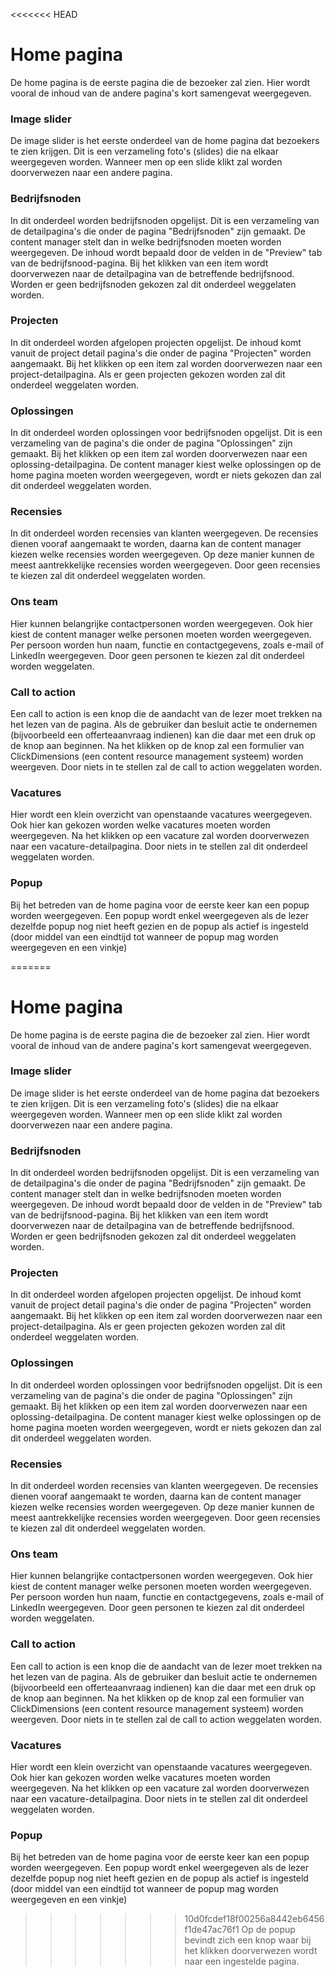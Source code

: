 <<<<<<< HEAD
# Home pagina

De home pagina is de eerste pagina die de bezoeker zal zien. Hier wordt vooral de inhoud van de andere pagina's kort samengevat weergegeven.

### Image slider
De image slider is het eerste onderdeel van de home pagina dat bezoekers te zien krijgen. Dit is een verzameling foto's (slides) die na elkaar weergegeven worden. Wanneer men op een slide klikt zal worden doorverwezen naar een andere pagina.

<!-- TODO: FOTO -->
### Bedrijfsnoden
In dit onderdeel worden bedrijfsnoden opgelijst. Dit is een verzameling van de detailpagina's die onder de pagina "Bedrijfsnoden" zijn gemaakt. De content manager stelt dan in welke bedrijfsnoden moeten worden weergegeven. De inhoud wordt bepaald door de velden in de "Preview" tab van de bedrijfsnood-pagina. Bij het klikken van een item wordt doorverwezen naar de detailpagina van de betreffende bedrijfsnood. Worden er geen bedrijfsnoden gekozen zal dit onderdeel weggelaten worden.

<!-- TODO: FOTO -->

### Projecten
In dit onderdeel worden afgelopen projecten opgelijst. De inhoud komt vanuit de project detail pagina's die onder de pagina "Projecten" worden aangemaakt. Bij het klikken op een item zal worden doorverwezen naar een project-detailpagina. Als er geen projecten gekozen worden zal dit onderdeel weggelaten worden.

<!-- TODO: FOTO -->
### Oplossingen
In dit onderdeel worden oplossingen voor bedrijfsnoden opgelijst. Dit is een verzameling van de pagina's die onder de pagina "Oplossingen" zijn gemaakt. Bij het klikken op een item zal worden doorverwezen naar een oplossing-detailpagina. De content manager kiest welke oplossingen op de home pagina moeten worden weergegeven, wordt er niets gekozen dan zal dit onderdeel weggelaten worden.
<!-- TODO: FOTO -->

### Recensies
In dit onderdeel worden recensies van klanten weergegeven. De recensies dienen vooraf aangemaakt te worden, daarna kan de content manager kiezen welke recensies worden weergegeven. Op deze manier kunnen de meest aantrekkelijke recensies worden weergegeven. Door geen recensies te kiezen zal dit onderdeel weggelaten worden.
<!-- TODO: FOTO -->

### Ons team
<!-- TODO: FOTO -->
Hier kunnen belangrijke contactpersonen worden weergegeven. Ook hier kiest de content manager welke personen moeten worden weergegeven. Per persoon worden hun naam, functie en contactgegevens, zoals e-mail of LinkedIn weergegeven. Door geen personen te kiezen zal dit onderdeel worden weggelaten.
### Call to action
<!-- TODO: FOTO -->
Een call to action is een knop die de aandacht van de lezer moet trekken na het lezen van de pagina. Als de gebruiker dan besluit actie te ondernemen (bijvoorbeeld een offerteaanvraag indienen) kan die daar met een druk op de knop aan beginnen. Na het klikken op de knop zal een formulier van ClickDimensions (een content resource management systeem) worden weergeven. Door niets in te stellen zal de call to action weggelaten worden.

### Vacatures
Hier wordt een klein overzicht van openstaande vacatures weergegeven. Ook hier kan gekozen worden welke vacatures moeten worden weergegeven. Na het klikken op een vacature zal worden doorverwezen naar een vacature-detailpagina. Door niets in te stellen zal dit onderdeel weggelaten worden.
<!-- TODO: FOTO -->

### Popup
<!-- TODO: FOTO -->
Bij het betreden van de home pagina voor de eerste keer kan een popup worden weergegeven. Een popup wordt enkel weergegeven als de lezer dezelfde popup nog niet heeft gezien en de popup als actief is ingesteld (door middel van een eindtijd tot wanneer de popup mag worden weergegeven en een vinkje)

=======
# Home pagina

De home pagina is de eerste pagina die de bezoeker zal zien. Hier wordt vooral de inhoud van de andere pagina's kort samengevat weergegeven.

### Image slider
De image slider is het eerste onderdeel van de home pagina dat bezoekers te zien krijgen. Dit is een verzameling foto's (slides) die na elkaar weergegeven worden. Wanneer men op een slide klikt zal worden doorverwezen naar een andere pagina.

<!-- TODO: FOTO -->
### Bedrijfsnoden
In dit onderdeel worden bedrijfsnoden opgelijst. Dit is een verzameling van de detailpagina's die onder de pagina "Bedrijfsnoden" zijn gemaakt. De content manager stelt dan in welke bedrijfsnoden moeten worden weergegeven. De inhoud wordt bepaald door de velden in de "Preview" tab van de bedrijfsnood-pagina. Bij het klikken van een item wordt doorverwezen naar de detailpagina van de betreffende bedrijfsnood. Worden er geen bedrijfsnoden gekozen zal dit onderdeel weggelaten worden.

<!-- TODO: FOTO -->

### Projecten
In dit onderdeel worden afgelopen projecten opgelijst. De inhoud komt vanuit de project detail pagina's die onder de pagina "Projecten" worden aangemaakt. Bij het klikken op een item zal worden doorverwezen naar een project-detailpagina. Als er geen projecten gekozen worden zal dit onderdeel weggelaten worden.

<!-- TODO: FOTO -->
### Oplossingen
In dit onderdeel worden oplossingen voor bedrijfsnoden opgelijst. Dit is een verzameling van de pagina's die onder de pagina "Oplossingen" zijn gemaakt. Bij het klikken op een item zal worden doorverwezen naar een oplossing-detailpagina. De content manager kiest welke oplossingen op de home pagina moeten worden weergegeven, wordt er niets gekozen dan zal dit onderdeel weggelaten worden.
<!-- TODO: FOTO -->

### Recensies
In dit onderdeel worden recensies van klanten weergegeven. De recensies dienen vooraf aangemaakt te worden, daarna kan de content manager kiezen welke recensies worden weergegeven. Op deze manier kunnen de meest aantrekkelijke recensies worden weergegeven. Door geen recensies te kiezen zal dit onderdeel weggelaten worden.
<!-- TODO: FOTO -->

### Ons team
<!-- TODO: FOTO -->
Hier kunnen belangrijke contactpersonen worden weergegeven. Ook hier kiest de content manager welke personen moeten worden weergegeven. Per persoon worden hun naam, functie en contactgegevens, zoals e-mail of LinkedIn weergegeven. Door geen personen te kiezen zal dit onderdeel worden weggelaten.
### Call to action
<!-- TODO: FOTO -->
Een call to action is een knop die de aandacht van de lezer moet trekken na het lezen van de pagina. Als de gebruiker dan besluit actie te ondernemen (bijvoorbeeld een offerteaanvraag indienen) kan die daar met een druk op de knop aan beginnen. Na het klikken op de knop zal een formulier van ClickDimensions (een content resource management systeem) worden weergeven. Door niets in te stellen zal de call to action weggelaten worden.

### Vacatures
Hier wordt een klein overzicht van openstaande vacatures weergegeven. Ook hier kan gekozen worden welke vacatures moeten worden weergegeven. Na het klikken op een vacature zal worden doorverwezen naar een vacature-detailpagina. Door niets in te stellen zal dit onderdeel weggelaten worden.
<!-- TODO: FOTO -->

### Popup
<!-- TODO: FOTO -->
Bij het betreden van de home pagina voor de eerste keer kan een popup worden weergegeven. Een popup wordt enkel weergegeven als de lezer dezelfde popup nog niet heeft gezien en de popup als actief is ingesteld (door middel van een eindtijd tot wanneer de popup mag worden weergegeven en een vinkje)

>>>>>>> 10d0fcdef18f00256a8442eb6456f1de47ac76f1
Op de popup bevindt zich een knop waar bij het klikken doorverwezen wordt naar een ingestelde pagina.